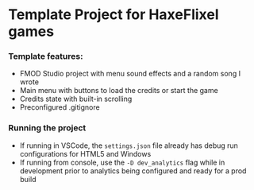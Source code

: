 # Template Project for HaxeFlixel games

### Template features:
- FMOD Studio project with menu sound effects and a random song I wrote
- Main menu with buttons to load the credits or start the game
- Credits state with built-in scrolling
- Preconfigured .gitignore

### Running the project
- If running in VSCode, the `settings.json` file already has debug run configurations for HTML5 and Windows
- If running from console, use the `-D dev_analytics` flag while in development prior to analytics being configured and ready for a prod build
